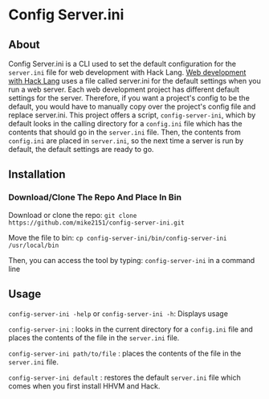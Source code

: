 # Config Server.ini

## About

Config Server.ini is a CLI used to set the default configuration for the `server.ini` file for web development with Hack Lang. [Web development with Hack Lang](https://docs.hhvm.com/hhvm/basic-usage/server) uses a file called server.ini for the default settings when you run a web server. Each web development project has different default settings for the server. Therefore, if you want a project's config to be the default, you would have to manually copy over the project's config file and
replace server.ini. This project
offers a script, `config-server-ini`, which by default looks in the calling directory for a `config.ini` file which has the contents that should go in the `server.ini` file. Then, the contents from `config.ini` are placed in `server.ini`, so the next time a server is run by default, the default settings are ready to go. 

## Installation

### Download/Clone The Repo And Place In Bin

Download or clone the repo:
`git clone https://github.com/mike2151/config-server-ini.git`

Move the file to bin:
`cp config-server-ini/bin/config-server-ini /usr/local/bin`

Then, you can access the tool by typing: `config-server-ini` in a command line

## Usage

`config-server-ini -help` or `config-server-ini -h`: Displays usage

`config-server-ini` : looks in the current directory for a `config.ini` file and places the contents of the file in the `server.ini` file.

`config-server-ini path/to/file` : places the contents of the file in the `server.ini` file.

`config-server-ini default` : restores the default `server.ini` file which comes when you first install HHVM and Hack.

